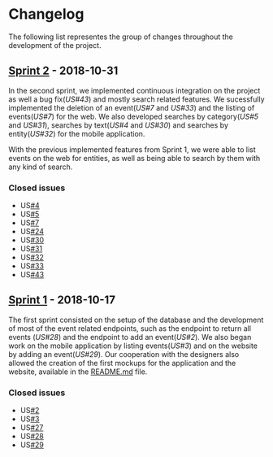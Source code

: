 # Changelog

The following list representes the group of changes throughout the development of the project.

## [Sprint 2](https://gitlab.com/ldso18-19/t3g2/tree/9c2d55e624ae9ef5e13c6fe54117801b6ab8ca3d) - 2018-10-31

In the second sprint, we implemented continuous integration on the project as well a bug fix(_US#43_) and mostly search related features.
We sucessfully implemented the deletion of an event(_US#7_ and _US#33_) and the listing of events(_US#7_) for the web. We also developed searches by category(_US#5_ and _US#31_), searches by text(_US#4_ and _US#30_) and searches by entity(_US#32_) for the mobile application.

With the previous implemented features from Sprint 1, we were able to list events on the web for entities, as well as being able to search by them with any kind of search.

### Closed issues
* US[#4](https://gitlab.com/ldso18-19/t3g2/issues/4)
* US[#5](https://gitlab.com/ldso18-19/t3g2/issues/5)
* US[#7](https://gitlab.com/ldso18-19/t3g2/issues/7)
* US[#24](https://gitlab.com/ldso18-19/t3g2/issues/24)
* US[#30](https://gitlab.com/ldso18-19/t3g2/issues/30)
* US[#31](https://gitlab.com/ldso18-19/t3g2/issues/31)
* US[#32](https://gitlab.com/ldso18-19/t3g2/issues/32)
* US[#33](https://gitlab.com/ldso18-19/t3g2/issues/33)
* US[#43](https://gitlab.com/ldso18-19/t3g2/issues/43)


## [Sprint 1](https://gitlab.com/ldso18-19/t3g2/tree/f0d2fa6d006ac1f4e2c596a55e981058a3d29ed4) - 2018-10-17

The first sprint consisted on the setup of the database and the development of most of the event related endpoints, such as the endpoint to return all events (_US#28_) and the endpoint to add an event(_US#2_). We also began work on the mobile application by listing events(_US#3_) and on the website by adding an event(_US#29_). Our cooperation with the designers also allowed the creation of the first mockups for the application and the website, available in the [README.md](https://gitlab.com/ldso18-19/t3g2/blob/dev/README.md) file.

### Closed issues
* US[#2](https://gitlab.com/ldso18-19/t3g2/issues/2)
* US[#3](https://gitlab.com/ldso18-19/t3g2/issues/3)
* US[#27](https://gitlab.com/ldso18-19/t3g2/issues/27)
* US[#28](https://gitlab.com/ldso18-19/t3g2/issues/28)
* US[#29](https://gitlab.com/ldso18-19/t3g2/issues/29)

